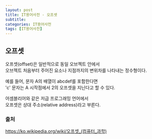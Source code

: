 ```yaml
---
layout: post
title: IT용어사전 - 오프셋
subtitle:
categories: IT용어사전
tags: [IT용어사전]
---
```


## 오프셋
오프셋(offset)은 일반적으로 동일 오브젝트 안에서  
오브젝트 처음부터 주어진 요소나 지점까지의 변위차를 나타내는 정수형이다.  

예를 들어, 문자 A의 배열이 abcdef를 포함한다면  
'c' 문자는 A 시작점에서 2의 오프셋을 지닌다고 할 수 있다.  

어셈블리어와 같은 저급 프로그래밍 언어에서  
오프셋은 상대 주소(relative address)라고 부른다.  

### 출처
https://ko.wikipedia.org/wiki/오프셋_(컴퓨터_과학)
